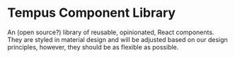 # Tempus Component Library
An (open source?) library of reusable, opinionated, React components.
They are styled in material design and will be adjusted based on our design
principles, however, they should be as flexible as possible.
